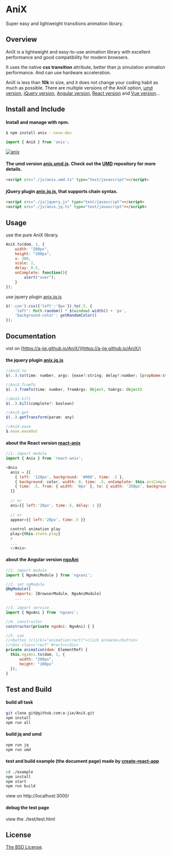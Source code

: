 # AniX

Super easy and lightweight transitions animation library.

## Overview
AniX is a lightweight and easy-to-use animation library with excellent performance and good compatibility for modern browsers.  

It uses the native **css transition** attribute, better than js simulation animation performance. And can use hardware acceleration.  

AniX is less than **10k** in size, and it does not change your coding habit as much as possible.
There are multiple versions of the AniX option, [umd version](https://raw.githubusercontent.com/a-jie/AniX/master/dist/umd/anix.umd.js), [jQuery version](https://raw.githubusercontent.com/a-jie/AniX/master/dist/jq/anix.jq.js), [Angular version](https://github.com/a-jie/NgxAni), [React version](https://github.com/a-jie/react-anix) and [Vue version](https://github.com/GeoffZhu/vue-anix)...

## Install and Include

#### Install and manage with npm.

```bash
$ npm install anix --save-dev
```
```js
import { AniX } from 'anix';
```
[![anix](https://nodei.co/npm/anix.png)](https://npmjs.org/package/anix)

#### The umd version [anix.umd.js](https://github.com/a-jie/AniX/blob/master/dist/umd/anix.umd.js). Check out the [UMD](https://github.com/umdjs/umd) repository for more details.

```html
<script src="./js/anix.umd.ts" type="text/javascript"></script>
```

#### jQuery plugin [anix.jq.js](https://github.com/a-jie/AniX/blob/master/dist/jq/anix.jq.js), that supports chain syntax.

```html
<script src="./js/jquery.js" type="text/javascript"></script>
<script src="./js/anix.jq.ts" type="text/javascript"></script>
```

## Usage

use the pure AniX library.

```js
AniX.to(dom, 1, {
    width: "200px",
    height: "100px",
    x: 300,
    scale: 2,
    delay: 0.5,
    onComplete: function(){
      	alert("over");
    }
});
```
use jquery plugin [anix.jq.js](https://github.com/a-jie/AniX/blob/master/dist/jq/anix.jq.js)

```js
$('.con').css({'left':'0px'}).to(.5, {
    'left': Math.random() * $(window).width() + 'px',
    'background-color': getRandomColor()
});
```

## Documentation
vist on [https://a-jie.github.io/AniX/](https://a-jie.github.io/AniX/)

#### the jquery plugin [anix.jq.js](https://github.com/a-jie/AniX/blob/master/dist/jq/anix.jq.js)
```js
//AniX.to
$(..).to(time: number, args: {ease?:string; delay?:number; [propName:string]:any;})

//AniX.fromTo
$(..).fromTo(time: number, fromArgs: Object, toArgs: Object)

//AniX.kill
$(..).kill(complete?: boolean)

//AniX.get
$(..).getTransform(param: any)

//AniX.ease
$.ease.easeOut
```

#### about the React version [react-anix](https://github.com/a-jie/react-anix)
```js
//1. import module
import { Anix } from 'react-anix';

<Anix 
  anis = {[
    { left: '120px', background: '#000', time: .5 },
    { background: color, width: 0, time: .5, onComplete: this.aniComplete.bind(this), disAppear: true },
    { time: .5, from: { width: '0px' }, to: { width: '350px', background: color, delay: .1 }, appear: true }
  ]}
	
  // or 
  ani={{ left:'20px', time:.5, delay: 1 }}
  
  // or 
  appear={{ left:'20px', time:.5 }}
  
  control animation play
  play={this.state.play}
  >
  ...
  </Anix>
```

#### about the Angular version [ngxAni](https://github.com/a-jie/NgxAni)
```js
//1. import module
import { NgxAniModule } from 'ngxani';

//2. set ngModule
@NgModule({
    imports: [BrowserModule, NgxAniModule]
    ... ...

//3. import service
import { NgxAni } from 'ngxani';

//4. constructor
constructor(private ngxAni: NgxAni) { }

//5. use
//<button (click)="animation(rect)">click animate</button>
//<div class="rect" #rect></div>
private animation(dom: ElementRef) {
  this.ngxAni.to(dom, 1, {
      width: "200px",
      height: "100px"
  });
}
```


## Test and Build

#### build all task
```bash
git clone git@github.com:a-jie/AniX.git
npm install
npm run all
```

#### build jq and umd
```bash
npm run jq
npm run umd
```

#### test and build example (the document page) made by [create-react-app](https://github.com/facebookincubator/create-react-app)

```bash
cd ./example
npm install
npm start
npm run build
```
view on http://localhost:3000/

#### debug the test page
view the ./test/test.html

## License

[The BSD License](https://opensource.org/licenses/BSD-3-Clause).
